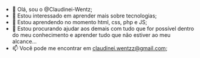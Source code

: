 - 👋 Olá, sou o @Claudinei-Wentz;
- 👀 Estou interessado em aprender mais sobre tecnologias; 
- 🌱 Estou aprendendo no momento html, css, php e JS;
- 💞️ Estou procurando ajudar aos demais com tudo que for possível dentro do meu conhecimento e aprender tudo que não estiver ao meu alcance...
- 📫 Você pode me encontrar em claudinei.wentzz@gmail.com;

<!---
Claudinei-Wentz/Claudinei-Wentz is a ✨ special ✨ repository because its `README.md` (this file) appears on your GitHub profile.
You can click the Preview link to take a look at your changes.
--->
